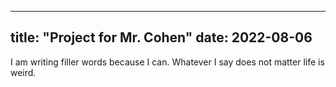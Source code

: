 ----
title: "Project for Mr. Cohen"
date: 2022-08-06
----

I am writing filler words because I can. Whatever I say does not matter life is weird.
